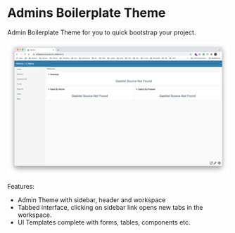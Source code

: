 # Admins Boilerplate Theme

Admin Boilerplate Theme for you to quick bootstrap your project.

![Screenshot](/screenshot.png)

Features:
+ Admin Theme with sidebar, header and workspace
+ Tabbed interface, clicking on sidebar link opens new tabs in the workspace.
+ UI Templates complete with forms, tables, components etc.
